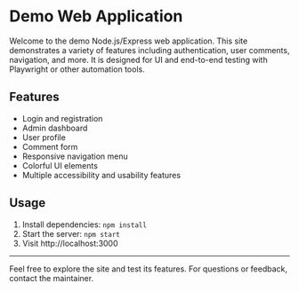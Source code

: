 # Demo Web Application

Welcome to the demo Node.js/Express web application. This site demonstrates a variety of features including authentication, user comments, navigation, and more. It is designed for UI and end-to-end testing with Playwright or other automation tools.

## Features
- Login and registration
- Admin dashboard
- User profile
- Comment form
- Responsive navigation menu
- Colorful UI elements
- Multiple accessibility and usability features

## Usage
1. Install dependencies: `npm install`
2. Start the server: `npm start`
3. Visit http://localhost:3000

---

Feel free to explore the site and test its features. For questions or feedback, contact the maintainer.
